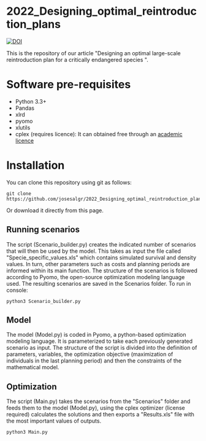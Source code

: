 # 2022_Designing_optimal_reintroduction_plans

[![DOI](https://zenodo.org/badge/479031949.svg)](https://zenodo.org/badge/latestdoi/479031949)

This is the repository of our article "Designing an optimal large-scale reintroduction plan for a critically endangered species ".

# Software pre-requisites

-   Python 3.3+
-   Pandas
-   xlrd
-   pyomo
-   xlutils
-   cplex (requires licence): It can obtained free through an [academic licence](https://www.ibm.com/support/pages/how-do-i-download-cplex-optimization-studio?mhsrc=ibmsearch_a&mhq=cplex)

# Installation

You can clone this repository using git as follows:

```{bash}
git clone https://github.com/josesalgr/2022_Designing_optimal_reintroduction_plans.git
```

Or download it directly from this page.

## Running scenarios

The script (Scenario_builder.py) creates the indicated number of scenarios that will then be used by the model. This takes as input the file called "Specie_specific_values.xls" which contains simulated survival and density values. In turn, other parameters such as costs and planning periods are informed within its main function. The structure of the scenarios is followed according to Pyomo, the open-source optimization modeling language used. The resulting scenarios are saved in the Scenarios folder. To run in console:

```{bash}
python3 Scenario_builder.py
```

## Model

The model (Model.py) is coded in Pyomo, a python-based optimization modeling language. It is parameterized to take each previously generated scenario as input. The structure of the script is divided into the definition of parameters, variables, the optimization objective (maximization of individuals in the last planning period) and then the constraints of the mathematical model.

## Optimization

The script (Main.py) takes the scenarios from the "Scenarios" folder and feeds them to the model (Model.py), using the cplex optimizer (license required) calculates the solutions and then exports a "Results.xls" file with the most important values of outputs.

```{bash}
python3 Main.py
```
